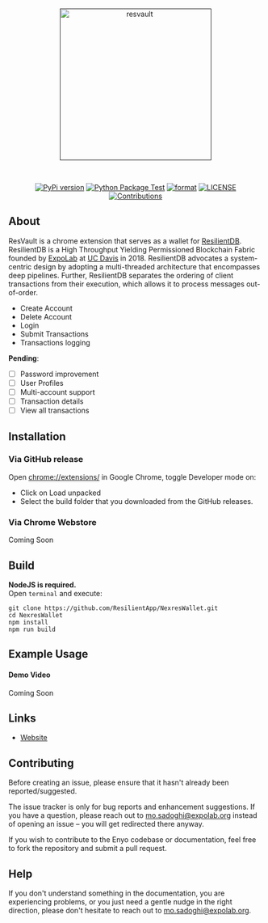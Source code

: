 <div align="center">
  <br />
  <p>
    <a href=""><img src="https://i.imgur.com/s4089K7.png" width="300" alt="resvault" /></a>
  </p>
  <br />
  <p>
    <a href="https://pypi.org/project/enyo/"><img src="https://badge.fury.io/py/enyo.svg" alt="PyPi version" /></a>
    <a href="https://github.com/apratimshukla6/enyo/actions"><img src="https://github.com/apratimshukla6/enyo/actions/workflows/python-package.yml/badge.svg" alt="Python Package Test" /></a>
    <a href="https://pypi.org/project/enyo/"><img src="https://img.shields.io/pypi/format/enyo" alt="format" /></a>
    <a href="https://github.com/apratimshukla6/enyo/blob/master/LICENSE"><img src="https://img.shields.io/github/license/apratimshukla6/enyo?color=red" alt="LICENSE" /></a>
    <a href="https://github.com/apratimshukla6/enyo/issues"><img src="https://camo.githubusercontent.com/f5054ffcd4245c10d3ec85ef059e07aacf787b560f83ad4aec2236364437d097/68747470733a2f2f696d672e736869656c64732e696f2f62616467652f636f6e747269627574696f6e732d77656c636f6d652d627269676874677265656e2e7376673f7374796c653d666c6174" alt="Contributions" /></a>
  </p>
</div>

## About

ResVault is a chrome extension that serves as a wallet for [ResilientDB](https://resilientdb.com). ResilientDB is a High Throughput Yielding Permissioned Blockchain Fabric founded by [ExpoLab](https://expolab.org/) at [UC Davis](https://www.ucdavis.edu/) in 2018. ResilientDB advocates a system-centric design by adopting a multi-threaded architecture that encompasses deep pipelines. Further, ResilientDB separates the ordering of client transactions from their execution, which allows it to process messages out-of-order.

- Create Account
- Delete Account
- Login
- Submit Transactions
- Transactions logging

**Pending**:
- [ ] Password improvement
- [ ] User Profiles
- [ ] Multi-account support
- [ ] Transaction details
- [ ] View all transactions

## Installation
### Via GitHub release
Open [chrome://extensions/](chrome://extensions/) in Google Chrome, toggle Developer mode on:
- Click on Load unpacked
- Select the build folder that you downloaded from the GitHub releases.

### Via Chrome Webstore
Coming Soon

## Build
**NodeJS is required.**  
Open `terminal` and execute:
```shell
git clone https://github.com/ResilientApp/NexresWallet.git
cd NexresWallet
npm install
npm run build
```

## Example Usage
#### Demo Video
Coming Soon

## Links

- [Website](https://resilientdb.com)

## Contributing

Before creating an issue, please ensure that it hasn't already been reported/suggested.

The issue tracker is only for bug reports and enhancement suggestions. If you have a question, please reach out to [mo.sadoghi@expolab.org](mo.sadoghi@expolab.org) instead of opening an issue – you will get redirected there anyway.

If you wish to contribute to the Enyo codebase or documentation, feel free to fork the repository and submit a pull request.

## Help 

If you don't understand something in the documentation, you are experiencing problems, or you just need a gentle
nudge in the right direction, please don't hesitate to reach out to [mo.sadoghi@expolab.org](mo.sadoghi@expolab.org).
